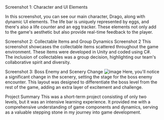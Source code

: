 Screenshot 1: Character and UI Elements


In this screenshot, you can see our main character, Drago, along with dynamic UI elements. 
The life bar is uniquely represented by eggs, and there's also a life counter and an egg tracker. 
These elements not only add to the game's aesthetic but also provide real-time feedback to the player.

Screenshot 2: Collectable Items and Group Dynamics
Screenshot 2
This screenshot showcases the collectable items scattered throughout the game environment. 
These items were developed in Unity and coded using C#. 
The inclusion of collectables was a group decision, highlighting our team's collaborative spirit and diversity.

Screenshot 3: Boss Enemy and Scenery Change
![image](https://github.com/Durand-P/Dragos_Quest_GameDev/assets/101646966/ae0be890-d7e0-4b43-9a43-730d8a5a15dc)
Here, you'll notice a significant change in the scenery, setting the stage for the boss enemy encounter. 
This layout was designed to differentiate the boss level from the rest of the game, adding an extra layer of excitement and challenge.

Project Summary
This was a short-term project consisting of only two levels, but it was an intensive learning experience. It provided me with a comprehensive understanding of game components and dynamics, serving as a valuable stepping stone in my journey into game development.
